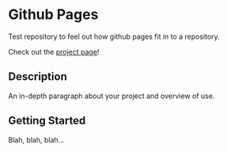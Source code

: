 # Github Pages

Test repository to feel out how github pages fit in to a repository.

Check out the [project page](https://chris-braun.github.io/github-pages/)!

## Description

An in-depth paragraph about your project and overview of use.

## Getting Started

Blah, blah, blah...
